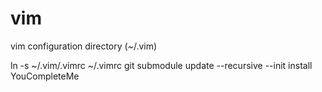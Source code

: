 # vim
vim configuration directory (~/.vim)

ln -s ~/.vim/.vimrc ~/.vimrc
git submodule update --recursive --init
install YouCompleteMe
